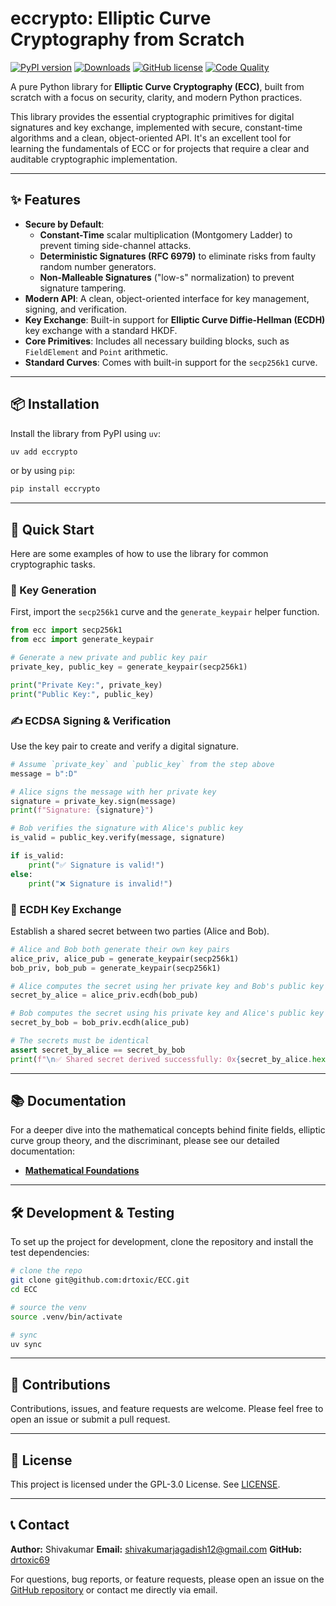 # eccrypto: Elliptic Curve Cryptography from Scratch

[![PyPI version](https://img.shields.io/pypi/v/eccrypto.svg)](https://pypi.org/project/eccrypto/)
[![Downloads](https://static.pepy.tech/badge/eccrypto)](https://pepy.tech/project/eccrypto)
[![GitHub license](https://img.shields.io/github/license/drtoxic69/ECC)](https://github.com/drtoxic69/ECC/blob/main/LICENSE)
[![Code Quality](https://github.com/drtoxic69/ECC/actions/workflows/code-quality.yaml/badge.svg)](https://github.com/drtoxic69/ECC/actions/workflows/code-quality.yaml)


A pure Python library for **Elliptic Curve Cryptography (ECC)**, built from scratch with a focus on security, clarity, and modern Python practices.

This library provides the essential cryptographic primitives for digital signatures and key exchange, implemented with secure, constant-time algorithms and a clean, object-oriented API. It's an excellent tool for learning the fundamentals of ECC or for projects that require a clear and auditable cryptographic implementation.

---

## ✨ Features

* **Secure by Default**:
    * **Constant-Time** scalar multiplication (Montgomery Ladder) to prevent timing side-channel attacks.
    * **Deterministic Signatures (RFC 6979)** to eliminate risks from faulty random number generators.
    * **Non-Malleable Signatures** ("low-s" normalization) to prevent signature tampering.
* **Modern API**: A clean, object-oriented interface for key management, signing, and verification.
* **Key Exchange**: Built-in support for **Elliptic Curve Diffie-Hellman (ECDH)** key exchange with a standard HKDF.
* **Core Primitives**: Includes all necessary building blocks, such as `FieldElement` and `Point` arithmetic.
* **Standard Curves**: Comes with built-in support for the `secp256k1` curve.

---

## 📦 Installation

Install the library from PyPI using `uv`:
```bash
uv add eccrypto
```
or by using `pip`:
```bash
pip install eccrypto
```

---

## 🚀 Quick Start

Here are some examples of how to use the library for common cryptographic tasks.

### 🔑 Key Generation
First, import the `secp256k1` curve and the `generate_keypair` helper function.

```python
from ecc import secp256k1
from ecc import generate_keypair

# Generate a new private and public key pair
private_key, public_key = generate_keypair(secp256k1)

print("Private Key:", private_key)
print("Public Key:", public_key)
```

### ✍️ ECDSA Signing & Verification
Use the key pair to create and verify a digital signature.

```python
# Assume `private_key` and `public_key` from the step above
message = b":D"

# Alice signs the message with her private key
signature = private_key.sign(message)
print(f"Signature: {signature}")

# Bob verifies the signature with Alice's public key
is_valid = public_key.verify(message, signature)

if is_valid:
    print("✅ Signature is valid!")
else:
    print("❌ Signature is invalid!")
```

### 🤝 ECDH Key Exchange
Establish a shared secret between two parties (Alice and Bob).

```python
# Alice and Bob both generate their own key pairs
alice_priv, alice_pub = generate_keypair(secp256k1)
bob_priv, bob_pub = generate_keypair(secp256k1)

# Alice computes the secret using her private key and Bob's public key
secret_by_alice = alice_priv.ecdh(bob_pub)

# Bob computes the secret using his private key and Alice's public key
secret_by_bob = bob_priv.ecdh(alice_pub)

# The secrets must be identical
assert secret_by_alice == secret_by_bob
print(f"\n✅ Shared secret derived successfully: 0x{secret_by_alice.hex()}")
```

---

## 📚 Documentation

For a deeper dive into the mathematical concepts behind finite fields, elliptic curve group theory, and the discriminant, please see our detailed documentation:

* [**Mathematical Foundations**](./ecc/README.md)

---

## 🛠️ Development & Testing

To set up the project for development, clone the repository and install the test dependencies:

```bash
# clone the repo
git clone git@github.com:drtoxic/ECC.git
cd ECC

# source the venv
source .venv/bin/activate

# sync
uv sync
```
---

## 🤝 Contributions

Contributions, issues, and feature requests are welcome. Please feel free to open an issue or submit a pull request.

---

## 📄 License

This project is licensed under the GPL-3.0 License. See [LICENSE](./LICENSE).

---

## 📞 Contact

**Author:** Shivakumar
**Email:** shivakumarjagadish12@gmail.com
**GitHub:** [drtoxic69](https://github.com/drtoxic69)

For questions, bug reports, or feature requests, please open an issue on the [GitHub repository](https://github.com/drtoxic69/ECC) or contact me directly via email.

